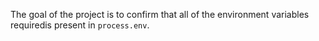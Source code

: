 The goal of the project is to confirm that all of the environment variables requiredis present in ```process.env```.
